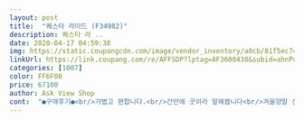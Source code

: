 ```yaml
---
layout: post 
title:  "퀘스타 라이드 (F34982)" 
description: 퀘스타 라 ..
date: 2020-04-17 04:59:38 
img: https://static.coupangcdn.com/image/vendor_inventory/a0cb/81f5ec741d0e43e839067ce47ba10a5a5e43b4758fc8a210b1e876c9cee6.jpg 
linkUrl: https://link.coupang.com/re/AFFSDP?lptag=AF3600438&subid=ahnPublicAsk&pageKey=197295238&itemId=614174848&vendorItemId=5055290210&traceid=V0-113-6d2d3f5304fa6549 
categories: [1007] 
color: FF6F00 
price: 67100 
author: Ask View Shop 
cont:  "●구매후기●<br/>가볍고 편합니다.<br/>간만에 굿이라 말해봅니다<br/>겨울양말 신고 신어두 무리하게 쪼이지않고 편하네요<br/>마감처리도 굿<br/>발볼때문에  한치수 큰걸구매했는데 정사이즈 해도 좋을거같아요<br/>발볼이 넓은편인데 착화감 좋아요<br/>싸이즈좋구요 신발이너무편합니다<br/>아식스한켤레7만몇천주고구입했는데신발엉망 이었는데짝퉁인지는모르지만개판이였습니다.<br/>아디다스좋아요.<br/><br/>" 
---
```

